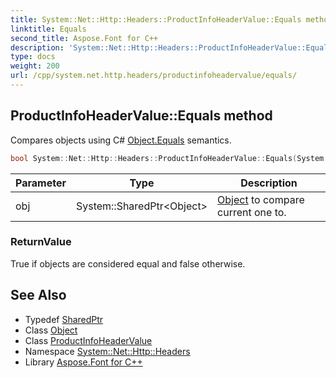 ```yaml
---
title: System::Net::Http::Headers::ProductInfoHeaderValue::Equals method
linktitle: Equals
second_title: Aspose.Font for C++
description: 'System::Net::Http::Headers::ProductInfoHeaderValue::Equals method. Compares objects using C# Object.Equals semantics in C++.'
type: docs
weight: 200
url: /cpp/system.net.http.headers/productinfoheadervalue/equals/
---
```

## ProductInfoHeaderValue::Equals method


Compares objects using C# [Object.Equals](../../../system/object/equals/) semantics.

```cpp
bool System::Net::Http::Headers::ProductInfoHeaderValue::Equals(System::SharedPtr<Object> obj) override
```


| Parameter | Type | Description |
| --- | --- | --- |
| obj | System::SharedPtr\<Object\> | [Object](../../../system/object/) to compare current one to. |

### ReturnValue

True if objects are considered equal and false otherwise.

## See Also

* Typedef [SharedPtr](../../../system/sharedptr/)
* Class [Object](../../../system/object/)
* Class [ProductInfoHeaderValue](../)
* Namespace [System::Net::Http::Headers](../../)
* Library [Aspose.Font for C++](../../../)

